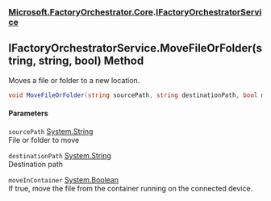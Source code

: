### [Microsoft.FactoryOrchestrator.Core](Microsoft_FactoryOrchestrator_Core.md 'Microsoft.FactoryOrchestrator.Core').[IFactoryOrchestratorService](IFactoryOrchestratorService.md 'Microsoft.FactoryOrchestrator.Core.IFactoryOrchestratorService')
## IFactoryOrchestratorService.MoveFileOrFolder(string, string, bool) Method
Moves a file or folder to a new location.  
```csharp
void MoveFileOrFolder(string sourcePath, string destinationPath, bool moveInContainer=false);
```
#### Parameters
<a name='Microsoft_FactoryOrchestrator_Core_IFactoryOrchestratorService_MoveFileOrFolder(string_string_bool)_sourcePath'></a>
`sourcePath` [System.String](https://docs.microsoft.com/en-us/dotnet/api/System.String 'System.String')  
File or folder to move
  
<a name='Microsoft_FactoryOrchestrator_Core_IFactoryOrchestratorService_MoveFileOrFolder(string_string_bool)_destinationPath'></a>
`destinationPath` [System.String](https://docs.microsoft.com/en-us/dotnet/api/System.String 'System.String')  
Destination path
  
<a name='Microsoft_FactoryOrchestrator_Core_IFactoryOrchestratorService_MoveFileOrFolder(string_string_bool)_moveInContainer'></a>
`moveInContainer` [System.Boolean](https://docs.microsoft.com/en-us/dotnet/api/System.Boolean 'System.Boolean')  
If true, move the file from the container running on the connected device.
  
